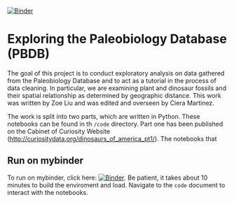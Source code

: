[![Binder](https://mybinder.org/badge_logo.svg)](https://mybinder.org/v2/gh/cabinetofcuriosity/paleobiology_DB_explore/master)


# Exploring the Paleobiology Database (PBDB)

The goal of this project is to conduct exploratory analysis on data gathered from the Paleobiology Database and to act as a tutorial in the process of data cleaning. In particular, we are examining plant and dinosaur fossils and their spatial relationship as determined by geographic distance. This work was written by Zoe Liu and was edited and overseen by Ciera Martinez. 

The work is split into two parts, which are written in Python.  These notebooks can be found in th `/code` directory. Part one has been published on the Cabinet of Curiosity Website (http://curiositydata.org/dinosaurs_of_america_pt1/). 
The notebooks that 

## Run on mybinder

To run on mybinder, click here: [![Binder](https://mybinder.org/badge_logo.svg)](https://mybinder.org/v2/gh/cabinetofcuriosity/paleobiology_DB_explore/master). Be patient, it takes about 10 minutes to build the enviroment and load.  Navigate to the `code` document to interact with the notebooks. 

